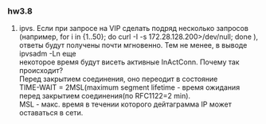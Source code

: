### hw3.8
1. ipvs. Если при запросе на VIP сделать подряд несколько запросов  
(например, for i in {1..50}; do curl -I -s 172.28.128.200>/dev/null; done ),  
ответы будут получены почти мгновенно. Тем не менее, в выводе ipvsadm -Ln еще  
некоторое время будут висеть активные InActConn. Почему так происходит?  
Перед закрытием соединения, оно переодит в состояние  
TIME-WAIT = 2MSL(maximum segment lifetime - время ожидания перед закрытием соединения(по RFC1122=2 min).  
MSL - макс. время в течении которого дейтаграмма IP может оставаться в сети. 
